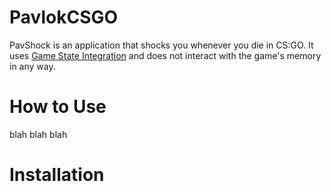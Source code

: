 # PavlokCSGO

PavShock is an application that shocks you whenever you die in CS:GO. It uses [Game State Integration](https://developer.valvesoftware.com/wiki/Counter-Strike:_Global_Offensive_Game_State_Integration) and does not interact with the game's memory in any way.

# How to Use

blah blah blah

# Installation
